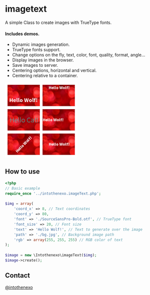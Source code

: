imagetext
=========

A simple Class to create images with TrueType fonts.

#### Includes demos.

- Dynamic images generation.
- TrueType fonts support.
- Change options on the fly, text, color, font, quality, format, angle...
- Display images in the browser.
- Save images to server.
- Centering options, horizontal and vertical.
- Centering relative to a container.

![Thumb](/demo/thumb.jpg?raw=true)

## How to use

```php
<?php
// Basic example
require_once '../intothenexo.imageText.php';

$img = array(
    'coord_x' => 8, // Text coordinates
    'coord_y' => 80,
    'font' => './SourceSansPro-Bold.otf', // TrueType font
    'font_size' => 20, // Font size
    'text' => 'Hello Wolf!', // Text to generate over the image
    'path' => './bg.jpg', // Background image path
    'rgb' => array(255, 255, 255) // RGB color of text
);

$image = new \Intothenexo\imageText($img);
$image->create();

```
## Contact

[@intothenexo](https://twitter.com/intothenexo)
